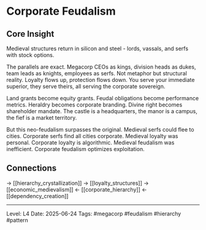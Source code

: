 # Corporate Feudalism

## Core Insight
Medieval structures return in silicon and steel - lords, vassals, and serfs with stock options.

The parallels are exact. Megacorp CEOs as kings, division heads as dukes, team leads as knights, employees as serfs. Not metaphor but structural reality. Loyalty flows up, protection flows down. You serve your immediate superior, they serve theirs, all serving the corporate sovereign.

Land grants become equity grants. Feudal obligations become performance metrics. Heraldry becomes corporate branding. Divine right becomes shareholder mandate. The castle is a headquarters, the manor is a campus, the fief is a market territory.

But this neo-feudalism surpasses the original. Medieval serfs could flee to cities. Corporate serfs find all cities corporate. Medieval loyalty was personal. Corporate loyalty is algorithmic. Medieval feudalism was inefficient. Corporate feudalism optimizes exploitation.

## Connections
→ [[hierarchy_crystallization]]
→ [[loyalty_structures]]
→ [[economic_medievalism]]
← [[corporate_hierarchy]]
← [[dependency_creation]]

---
Level: L4
Date: 2025-06-24
Tags: #megacorp #feudalism #hierarchy #pattern